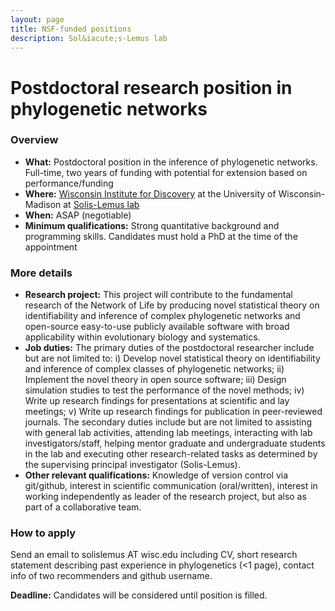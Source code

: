 ```yaml
---
layout: page
title: NSF-funded positions
description: Sol&iacute;s-Lemus lab
---
```


# Postdoctoral research position in phylogenetic networks

### Overview 

- **What:** Postdoctoral position in the inference of phylogenetic networks. Full-time, two years of funding with potential for extension based on performance/funding
- **Where:** [Wisconsin Institute for Discovery](https://wid.wisc.edu) at the University of Wisconsin-Madison at [Solis-Lemus lab](https://solislemuslab.github.io/)
- **When:** ASAP (negotiable)
- **Minimum qualifications:** Strong quantitative background and programming skills. Candidates must hold a PhD at the time of the appointment

### More details

- **Research project:** This project will contribute to the fundamental research of the Network of Life by producing novel statistical theory on identifiability and inference of complex phylogenetic networks and open-source easy-to-use publicly available software with broad applicability within evolutionary biology and systematics.
- **Job duties:** The primary duties of the postdoctoral researcher include but are not limited to: i) Develop novel statistical theory on identifiability and inference of complex classes of phylogenetic networks; ii) Implement the novel theory in open source software; iii) Design simulation studies to test the performance of the novel methods; iv) Write up research findings for presentations at scientific and lay meetings; v) Write up research findings for publication in peer-reviewed journals. The secondary duties include but are not limited to assisting with general lab activities, attending lab meetings, interacting with lab investigators/staff, helping mentor graduate and undergraduate students in the lab and executing other research-related tasks as determined by the supervising principal investigator (Solis-Lemus).
- **Other relevant qualifications:** Knowledge of version control via git/github, interest in scientific communication (oral/written), interest in working independently as leader of the research project, but also as part of a collaborative team.

### How to apply

Send an email to solislemus AT wisc.edu including CV, short research statement describing past experience in phylogenetics (<1 page), contact info of two recommenders and github username.

**Deadline:** Candidates will be considered until position is filled.

